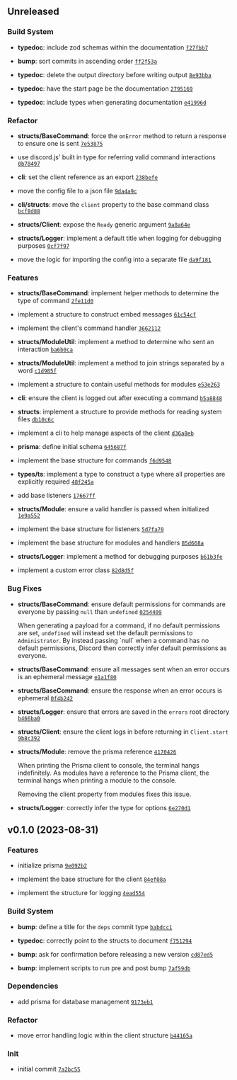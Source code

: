 ## Unreleased

### Build System

- **typedoc**: include zod schemas within the documentation <code>[f27fbb7](https://github.com/Norviah/bot/commit/f27fbb7c5018830340bfc6754f5c4820d0fb5cde)</code>

- **bump**: sort commits in ascending order <code>[ff2f53a](https://github.com/Norviah/bot/commit/ff2f53af63a0e8be911bb9aa77f05002cb29a303)</code>

- **typedoc**: delete the output directory before writing output <code>[8e93bba](https://github.com/Norviah/bot/commit/8e93bba800de477d08b2a33d741c03877d590507)</code>

- **typedoc**: have the start page be the documentation <code>[2795169](https://github.com/Norviah/bot/commit/27951690a8efc2e4c108e74b368b95a742a11690)</code>

- **typedoc**: include types when generating documentation <code>[e41996d](https://github.com/Norviah/bot/commit/e41996dd9416e3cf1251d2a6d39b1d5e58743619)</code>

### Refactor

- **structs/BaseCommand**: force the `onError` method to return a response to ensure one is sent <code>[7e53875](https://github.com/Norviah/bot/commit/7e5387553f3fb9fc3abad14fe4fcf99afc533e7c)</code>

- use discord.js' built in type for referring valid command interactions <code>[0b78497](https://github.com/Norviah/bot/commit/0b78497651ee91c9cec6927b3a6b5b5b5adbc286)</code>

- **cli**: set the client reference as an export <code>[238befe](https://github.com/Norviah/bot/commit/238befe0116ae78d70540e3423874b48249baa3f)</code>

- move the config file to a json file <code>[9da4a9c](https://github.com/Norviah/bot/commit/9da4a9c1d07eb5a64b8a5ae7a5f990c92c235ce3)</code>

- **cli/structs**: move the `client` property to the base command class <code>[bcf8d88](https://github.com/Norviah/bot/commit/bcf8d88a210cb26f1fc415c694d5b627f7634006)</code>

- **structs/Client**: expose the `Ready` generic argument <code>[9a8a64e](https://github.com/Norviah/bot/commit/9a8a64e42ae9a704851eded16b943f2d9994b9d5)</code>

- **structs/Logger**: implement a default title when logging for debugging purposes <code>[0cf7f97](https://github.com/Norviah/bot/commit/0cf7f97296e96765ba6e486a8a0584ce8d2b68b7)</code>

- move the logic for importing the config into a separate file <code>[da9f181](https://github.com/Norviah/bot/commit/da9f181b565e9696d37dc8e4399c532eb8c8c929)</code>

### Features

- **structs/BaseCommand**: implement helper methods to determine the type of command <code>[2fe11d0](https://github.com/Norviah/bot/commit/2fe11d0d192018c79761a8f90ff46f885e65e799)</code>

- implement a structure to construct embed messages <code>[61c54cf](https://github.com/Norviah/bot/commit/61c54cfff879119beaa36582805271e1860e80d4)</code>

- implement the client's command handler <code>[3662112](https://github.com/Norviah/bot/commit/3662112ec31af435ecccf4cc6a6054a9d318cfa0)</code>

- **structs/ModuleUtil**: implement a method to determine who sent an interaction <code>[ba6b0ca](https://github.com/Norviah/bot/commit/ba6b0ca312ee52baee5dad20dc63103ddbabaf92)</code>

- **structs/ModuleUtil**: implement a method to join strings separated by a word <code>[c1d985f](https://github.com/Norviah/bot/commit/c1d985f6828b91ce8c51b1e9c977c4f42fb7f804)</code>

- implement a structure to contain useful methods for modules <code>[e53e263](https://github.com/Norviah/bot/commit/e53e263fe770c5c0ee10a7a5d261ab33a14c7300)</code>

- **cli**: ensure the client is logged out after executing a command <code>[b5a8848](https://github.com/Norviah/bot/commit/b5a88485291e499cea779b0677b8f5c4afdbdef5)</code>

- **structs**: implement a structure to provide methods for reading system files <code>[db10c6c](https://github.com/Norviah/bot/commit/db10c6cf58ab1fb2e8b9f687fe927b5dc67df0fe)</code>

- implement a cli to help manage aspects of the client <code>[d36a8eb](https://github.com/Norviah/bot/commit/d36a8eb9a543b90abd96538b34f16362fe6b5dc7)</code>

- **prisma**: define initial schema <code>[645687f](https://github.com/Norviah/bot/commit/645687f5516aec7e695c34c1829f1d8b5d4c27c9)</code>

- implement the base structure for commands <code>[f6d9548](https://github.com/Norviah/bot/commit/f6d9548204fb64312492d3e113354e67ed938cff)</code>

- **types/ts**: implement a type to construct a type where all properties are explicitly required <code>[48f245a](https://github.com/Norviah/bot/commit/48f245a5677ef9c7a8bf2893037d7a9d0ce90060)</code>

- add base listeners <code>[17667ff](https://github.com/Norviah/bot/commit/17667ff290aca85dd6c4f6e96c795a02fb309018)</code>

- **structs/Module**: ensure a valid handler is passed when initialized <code>[1e9a552](https://github.com/Norviah/bot/commit/1e9a552388939fb215638635932bb192759684ee)</code>

- implement the base structure for listeners <code>[5d7fa70](https://github.com/Norviah/bot/commit/5d7fa7026b822840f8dd56d29c6cf31a2d03f79f)</code>

- implement the base structure for modules and handlers <code>[85d668a](https://github.com/Norviah/bot/commit/85d668ae22c2165d8a3f3b139ce5dd1af38ca3e8)</code>

- **structs/Logger**: implement a method for debugging purposes <code>[b61b3fe](https://github.com/Norviah/bot/commit/b61b3fea3edc0cc34bd951b783660a8f83166d0b)</code>

- implement a custom error class <code>[82d8d5f](https://github.com/Norviah/bot/commit/82d8d5f47694773987e3c758c37e72b906a1f009)</code>

### Bug Fixes

- **structs/BaseCommand**: ensure default permissions for commands are everyone by passing `null` than `undefined` <code>[0254409](https://github.com/Norviah/bot/commit/0254409b61a472a9c554d29fa07c5552e51d9df8)</code>

	When generating a payload for a command, if no default permissions are
	set, `undefined` will instead set the default permissions to
	`Administrator`. By instead passing \`null\` when a command has no default permissions,
	Discord then correctly infer default permissions as everyone.

- **structs/BaseCommand**: ensure all messages sent when an error occurs is an ephemeral message <code>[e1a1f80](https://github.com/Norviah/bot/commit/e1a1f807da456e47627af7cdc89a84ab171c0ff8)</code>

- **structs/BaseCommand**: ensure the response when an error occurs is ephemeral <code>[0f4b242](https://github.com/Norviah/bot/commit/0f4b242048e86fa1380a1b7d7baeb70206933087)</code>

- **structs/Logger**: ensure that errors are saved in the `errors` root directory <code>[b466ba0](https://github.com/Norviah/bot/commit/b466ba00aa81acb2413cbc2a83872c98c907a379)</code>

- **structs/Client**: ensure the client logs in before returning in `Client.start` <code>[9b8c392](https://github.com/Norviah/bot/commit/9b8c392ee8a0de8c6cdafd08787964f2b995f3db)</code>

- **structs/Module**: remove the prisma reference <code>[4170426](https://github.com/Norviah/bot/commit/41704267e0399e71101d770078186c3062080edd)</code>

	When printing the Prisma client to console, the terminal hangs
	indefinitely. As modules have a reference to the Prisma client, the
	terminal hangs when printing a module to the console.
	
	Removing the client property from modules fixes this issue.

- **structs/Logger**: correctly infer the type for options <code>[6e270d1](https://github.com/Norviah/bot/commit/6e270d112a6cbbaffcaf32005271e6b3f3c5dbd9)</code>

## v0.1.0 (2023-08-31)

### Features

- initialize prisma <code>[9e092b2](https://github.com/Norviah/bot/commit/9e092b2c593509bd15b21148ee26fc939bbcaf93)</code>

- implement the base structure for the client <code>[84ef08a](https://github.com/Norviah/bot/commit/84ef08a1111ee2f261bd4a47e9b048a24b5893aa)</code>

- implement the structure for logging <code>[4ead554](https://github.com/Norviah/bot/commit/4ead554a256db436aefa0ec49e48c9aa739fc719)</code>

### Build System

- **bump**: define a title for the `deps` commit type <code>[babdcc1](https://github.com/Norviah/bot/commit/babdcc186eee410aaf04e4c718b591b1d9510fa8)</code>

- **typedoc**: correctly point to the structs to document <code>[f751294](https://github.com/Norviah/bot/commit/f7512946deae888eb2c7cd979f5e179344d4aadb)</code>

- **bump**: ask for confirmation before releasing a new version <code>[cd87ed5](https://github.com/Norviah/bot/commit/cd87ed5b1d418acc82f1533b23ae17c37f5e2409)</code>

- **bump**: implement scripts to run pre and post bump <code>[7af59db](https://github.com/Norviah/bot/commit/7af59dbaacd91430ffc10f780e34487aa9925d7f)</code>

### Dependencies

- add prisma for database management <code>[9173eb1](https://github.com/Norviah/bot/commit/9173eb1146af1ab619180abab97fa8741f50e30f)</code>

### Refactor

- move error handling logic within the client structure <code>[b44165a](https://github.com/Norviah/bot/commit/b44165a661544529abeee0294454b6116e9543fe)</code>

### Init

- initial commit <code>[7a2bc55](https://github.com/Norviah/bot/commit/7a2bc559b4b1e46d0d4f5a5a8fbad7fc2c4e271c)</code>